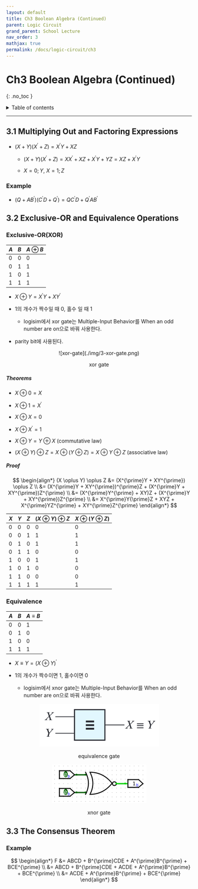```yaml
---
layout: default
title: Ch3 Boolean Algebra (Continued)
parent: Logic Circuit
grand_parent: School Lecture
nav_order: 3
mathjax: true
permalink: /docs/logic-circuit/ch3
---
```


# Ch3 Boolean Algebra (Continued)
{: .no_toc }

<details markdown="block">
  <summary>
	Table of contents
  </summary>
{: .fs-3 .text-delta }

- TOC
{:toc}
</details>

---

## 3.1 Multiplying Out and Factoring Expressions

- $(X+Y)(X^{\prime}+Z) = X^{\prime}Y + XZ$

	- $(X+Y)(X^{\prime}+Z) = XX^{\prime} + XZ + X^{\prime}Y + YZ = XZ + X^{\prime}Y$

	- $X=0;\,Y$, $X=1;\,Z$

### Example

- $(Q+AB^{\prime})(C^{\prime}D+Q^{\prime}) = QC^{\prime}D + Q^{\prime}AB^{\prime}$

## 3.2 Exclusive-OR and Equivalence Operations

### Exclusive-OR(XOR)

|$A$|$B$|$A\oplus B$|
|-|-|-|
|0|0|0|
|0|1|1|
|1|0|1|
|1|1|1|

- $X\oplus Y = X^{\prime}Y + XY^{\prime}$

- 1의 개수가 짝수일 때 0, 홀수 일 때 1

	- logisim에서 xor gate는 Multiple-Input Behavior를 When an odd number are on으로 바꿔 사용한다.

- parity bit에 사용된다.

<center markdown="block">
  ![xor-gate](./img/3-xor-gate.png)

  xor gate
</center>

##### Theorems

- $X\oplus0=X$

- $X\oplus1=X^{\prime}$

- $X\oplus X = 0$

- $X\oplus X^{\prime} =1$

- $X \oplus Y = Y \oplus X$ (commutative law)

- $(X \oplus Y) \oplus Z = X \oplus (Y \oplus Z) = X \oplus Y \oplus Z$ (associative law)

##### Proof

$$
\begin{align*}
(X \oplus Y) \oplus Z &= (X^{\prime}Y + XY^{\prime}) \oplus Z \\
  &= (X^{\prime}Y + XY^{\prime})^{\prime}Z + (X^{\prime}Y + XY^{\prime})Z^{\prime} \\
  &= (X^{\prime}Y^{\prime} + XY)Z + (X^{\prime}Y + XY^{\prime})Z^{\prime} \\
  &= X^{\prime}Y{\prime}Z + XYZ + X^{\prime}YZ^{\prime} + XY^{\prime}Z^{\prime}
\end{align*}
$$

|$X$|$Y$|$Z$|$(X \oplus Y) \oplus Z$|$X \oplus (Y \oplus Z)$|
|-|-|-|-|-|
|0|0|0|0|0|
|0|0|1|1|1|
|0|1|0|1|1|
|0|1|1|0|0|
|1|0|0|1|1|
|1|0|1|0|0|
|1|1|0|0|0|
|1|1|1|1|1|

### Equivalence

|$A$|$B$|$A \equiv B$|
|-|-|-|
|0|0|1|
|0|1|0|
|1|0|0|
|1|1|1|

- $X \equiv Y = (X \oplus Y)^{\prime}$

- 1의 개수가 짝수이면 1, 홀수이면 0

	- logisim에서 xnor gate는 Multiple-Input Behavior를 When an odd number are on으로 바꿔 사용한다.

<center markdown="block">

  ![equivalence-gate](./img/3-equivalence-gate.png)

  equivalence gate

  ![xnor-gate](./img/3-xnor-gate.png)

  xnor gate
</center>

## 3.3 The Consensus Theorem

### Example

$$
\begin{align*}
F &= ABCD + B^{\prime}CDE + A^{\prime}B^{\prime} + BCE^{\prime} \\
  &= ABCD + B^{\prime}CDE + ACDE + A^{\prime}B^{\prime} + BCE^{\prime} \\
  &= ACDE + A^{\prime}B^{\prime} + BCE^{\prime}
\end{align*}
$$
